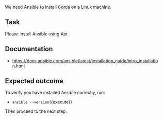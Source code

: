 We need Ansible to install Corda on a Linux machine.

## Task

Please install Ansible using Apt.

## Documentation

- <https://docs.ansible.com/ansible/latest/installation_guide/intro_installation.html>

## Expected outcome

To verify you have installed Ansible correctly, run:

- `ansible --version`{{execute}}

Then proceed to the next step.
